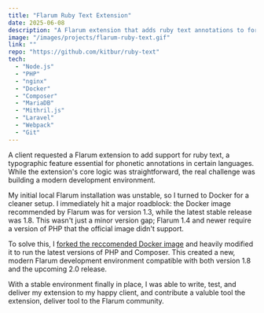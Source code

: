 ```yaml
---
title: "Flarum Ruby Text Extension"
date: 2025-06-08
description: "A Flarum extension that adds ruby text annotations to forum posts via BBCode. "
image: "/images/projects/flarum-ruby-text.gif"
link: ""
repo: "https://github.com/kitbur/ruby-text"
tech:
  - "Node.js"
  - "PHP"
  - "nginx"
  - "Docker"
  - "Composer"
  - "MariaDB"
  - "Mithril.js"
  - "Laravel"
  - "Webpack"
  - "Git"
---
```


A client requested a Flarum extension to add support for ruby text, a typographic feature essential for phonetic annotations in certain languages. While the extension's core logic was straightforward, the real challenge was building a modern development environment.

My initial local Flarum installation was unstable, so I turned to Docker for a cleaner setup. I immediately hit a major roadblock: the Docker image recommended by Flarum was for version 1.3, while the latest stable release was 1.8. This wasn't just a minor version gap; Flarum 1.4 and newer require a version of PHP that the official image didn't support.

To solve this, I [forked the reccomended Docker image](https://github.com/kitbur/docker-flarum) and heavily modified it to run the latest versions of PHP and Composer. This created a new, modern Flarum development environment compatible with both version 1.8 and the upcoming 2.0 release.

With a stable environment finally in place, I was able to write, test, and deliver my extension to my happy client, and contribute a valuble tool  the extension, deliver tool to the Flarum community.